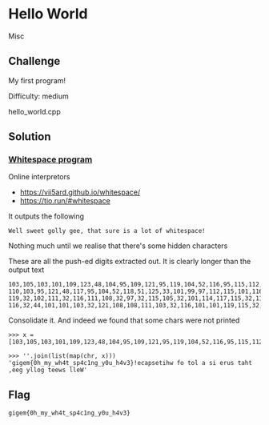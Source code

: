 # Hello World
Misc

## Challenge 

My first program!

Difficulty: medium

hello_world.cpp

## Solution

### [Whitespace program](https://en.wikipedia.org/wiki/Whitespace_(programming_language)) 

Online interpretors
- https://vii5ard.github.io/whitespace/
- https://tio.run/#whitespace

It outputs the following

	Well sweet golly gee, that sure is a lot of whitespace!

Nothing much until we realise that there's some hidden characters

These are all the push-ed digits extracted out. It is clearly longer than the output text

	103,105,103,101,109,123,48,104,95,109,121,95,119,104,52,116,95,115,112,52,99,49,
	110,103,95,121,48,117,95,104,52,118,51,125,33,101,99,97,112,115,101,116,105,104,
	119,32,102,111,32,116,111,108,32,97,32,115,105,32,101,114,117,115,32,116,97,104,
	116,32,44,101,101,103,32,121,108,108,111,103,32,116,101,101,119,115,32,108,108,101,87

Consolidate it. And indeed we found that some chars were not printed

	>>> x = [103,105,103,101,109,123,48,104,95,109,121,95,119,104,52,116,95,115,112,52,99,49,110,103,95,121,48,117,95,104,52,118,51,125,33,101,99,97,112,115,101,116,105,104,119,32,102,111,32,116,111,108,32,97,32,115,105,32,101,114,117,115,32,116,97,104,116,32,44,101,101,103,32,121,108,108,111,103,32,116,101,101,119,115,32,108,108,101,87]

	>>> ''.join(list(map(chr, x)))
	'gigem{0h_my_wh4t_sp4c1ng_y0u_h4v3}!ecapsetihw fo tol a si erus taht ,eeg yllog teews lleW'

## Flag

	gigem{0h_my_wh4t_sp4c1ng_y0u_h4v3}

